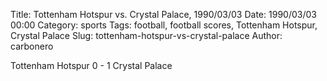 Title: Tottenham Hotspur vs. Crystal Palace, 1990/03/03
Date: 1990/03/03 00:00
Category: sports
Tags: football, football scores, Tottenham Hotspur, Crystal Palace
Slug: tottenham-hotspur-vs-crystal-palace
Author: carbonero


Tottenham Hotspur 0 - 1 Crystal Palace
